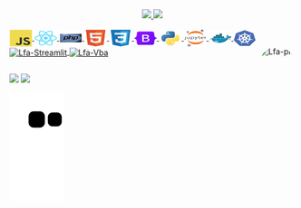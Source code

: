 <div align="center">
  <a href="https://github.com/lucasfaq">
  <img height="180em" src="https://github-readme-stats.vercel.app/api?username=lucasfaq&show_icons=true&theme=github_dark&include_all_commits=true&count_private=true"/>
  <img height="180em" src="https://github-readme-stats.vercel.app/api/top-langs/?username=lucasfaq&layout=compact&langs_count=7&theme=github_dark"/>
</div>
<div style="display: inline_block"><br>
  <img align="center" alt="Lfa-Js" height="30" width="40" src="https://raw.githubusercontent.com/devicons/devicon/master/icons/javascript/javascript-original.svg">
  <img align="center" alt="Lfa-React" height="30" width="40" src="https://raw.githubusercontent.com/devicons/devicon/master/icons/react/react-original.svg">
  <img align="center" alt="Lfa-Php" height="30" width="40" src="https://raw.githubusercontent.com/devicons/devicon/master/icons/php/php-original.svg">
  <img align="center" alt="Lfa-HTML" height="30" width="40" src="https://raw.githubusercontent.com/devicons/devicon/master/icons/html5/html5-original.svg">
  <img align="center" alt="Lfa-CSS" height="30" width="40" src="https://raw.githubusercontent.com/devicons/devicon/master/icons/css3/css3-original.svg">
  <img align="center" alt="Lfa-Bootstrap" height="30" width="40" src="https://raw.githubusercontent.com/devicons/devicon/master/icons/bootstrap/bootstrap-original.svg">
  <img align="center" alt="Lfa-Python" height="30" width="40" src="https://raw.githubusercontent.com/devicons/devicon/master/icons/python/python-original.svg">
  <img align="center" alt="Lfa-Jupyter" height="30" width="40" src="https://raw.githubusercontent.com/devicons/devicon/master/icons/jupyter/jupyter-original-wordmark.svg">
  <img align="center" alt="Lfa-Docker" height="30" width="40" src="https://raw.githubusercontent.com/devicons/devicon/master/icons/docker/docker-original.svg">
  <img align="center" alt="Lfa-Kubernetes" height="30" width="40" src="https://raw.githubusercontent.com/devicons/devicon/master/icons/kubernetes/kubernetes-plain.svg">
  <img align="center" alt="Lfa-Streamlit" height="30" width="40" src="https://github.com/devicons/devicon/tree/master/icons/kubernetes/kubernetes-plain.svg">
  <img align="center" alt="Lfa-Vba" height="30" width="40" src="https://github.com/devicons/devicon/tree/master/icons/kubernetes/kubernetes-plain.svg">
  <img align="right" alt="Lfa-pic" height="150" style="border-radius:50px;">
</div>
  
  ##
 
<div> 
 <a href="https://discord.gg/UgdDau95" target="_blank"><img src="https://img.shields.io/badge/Discord-7289DA?style=for-the-badge&logo=discord&logoColor=white" target="_blank"></a> 
 <a href = "mailto:lucasft@gmail.com"><img src="https://img.shields.io/badge/-Gmail-%23333?style=for-the-badge&logo=gmail&logoColor=white" target="_blank"></a>
 
  ![Snake animation](https://github.com/lucasfaq/lucasfaq/blob/output/github-contribution-grid-snake.svg)
 
</div>
